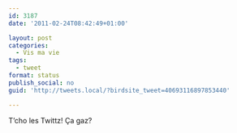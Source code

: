 ```yaml
---
id: 3187
date: '2011-02-24T08:42:49+01:00'

layout: post
categories:
  - Vis ma vie
tags:
  - tweet
format: status
publish_social: no
guid: 'http://tweets.local/?birdsite_tweet=40693116897853440'

---
```


T’cho les Twittz! Ça gaz?